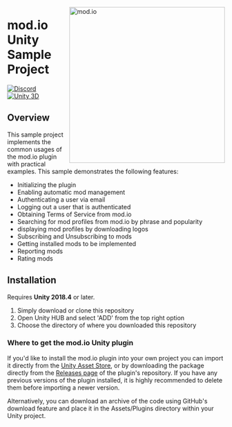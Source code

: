 <a href="https://mod.io"><img src="https://mod.io/images/branding/modio-logo-bluedark.svg" alt="mod.io" width="360" align="right"/></a>
# mod.io Unity Sample Project
[![Discord](https://img.shields.io/discord/389039439487434752.svg?label=Discord&logo=discord&color=7289DA&labelColor=2C2F33)](https://discord.mod.io)
[![Unity 3D](https://img.shields.io/badge/Unity-2018.4+-lightgrey.svg)](https://unity3d.com)

## Overview
This sample project implements the common usages of the mod.io plugin with practical examples. This sample demonstrates the following features:
* Initializing the plugin
* Enabling automatic mod management
* Authenticating a user via email
* Logging out a user that is authenticated
* Obtaining Terms of Service from mod.io
* Searching for mod profiles from mod.io by phrase and popularity
* displaying mod profiles by downloading logos
* Subscribing and Unsubscribing to mods
* Getting installed mods to be implemented
* Reporting mods
* Rating mods

## Installation
Requires **Unity 2018.4** or later.
1. Simply download or clone this repository
2. Open Unity HUB and select 'ADD' from the top right option
3. Choose the directory of where you downloaded this repository

### Where to get the mod.io Unity plugin
If you'd like to install the mod.io plugin into your own project you can import it directly from the [Unity Asset Store](https://assetstore.unity.com/packages/tools/integration/mod-browser-manager-by-mod-io-138866), or by downloading the package directly from the [Releases page](https://github.com/modio/modio-unity/releases) of the plugin's repository. If you have any previous versions of the plugin installed, it is highly recommended to delete them before importing a newer version.

Alternatively, you can download an archive of the code using GitHub's download feature and place it in the Assets/Plugins directory within your Unity project.

